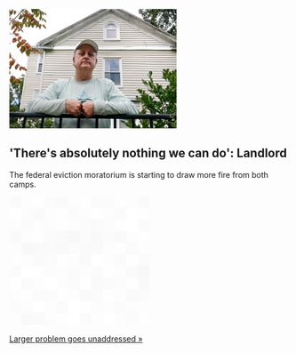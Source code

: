 
!['There's absolutely nothing we can do': Landlord](./20210822235832.png)
## 'There's absolutely nothing we can do': Landlord

The federal eviction moratorium is starting to draw more fire from both camps.

![pic](../square_bg.png)

[Larger problem goes unaddressed »](https://www.yahoo.com/finance/news/landlords-tenants-adrift-as-half-measure-eviction-moratorium-pleases-none-160130322.html)
